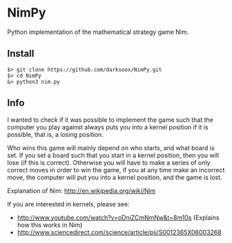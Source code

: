 NimPy
=====

Python implementation of the mathematical strategy game Nim.

Install
----
    $> git clone https://github.com/darksoox/NimPy.git
    $> cd NimPy
    &> python3 nim.py


Info
----
I wanted to check if it was possible to implement the game such that the
computer you play against always puts you into a kernel position if it is
possible, that is, a losing position.

Who wins this game will mainly depend on who starts, and what board is set. If
you set a board such that you start in a kernel position, then you will lose (if
this is correct). Otherwise you will have to make a series of only correct moves 
in order to win the game, if you at any time make an incorrect move, the
computer will put you into a kernel position, and the game is lost.

Explanation of Nim: http://en.wikipedia.org/wiki/Nim

If you are interested in kernels, please see:
- http://www.youtube.com/watch?v=oDniZCmNmNw&t=8m10s (Explains how this works in
  Nim)
- http://www.sciencedirect.com/science/article/pii/S0012365X06003268
